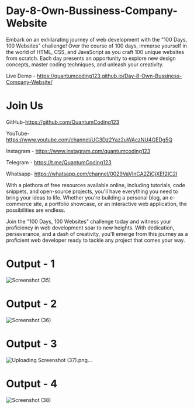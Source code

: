 # Day-8-Own-Bussiness-Company-Website

Embark on an exhilarating journey of web development with the "100 Days, 100 Websites" challenge! Over the course of 100 days, immerse yourself in the world of HTML, CSS, and JavaScript as you craft 100 unique websites from scratch. Each day presents an opportunity to explore new design concepts, master coding techniques, and unleash your creativity.

Live Demo - https://quantumcoding123.github.io/Day-8-Own-Bussiness-Company-Website/

# Join Us

GitHub-https://github.com/QuantumCoding123

YouTube-https://www.youtube.com/channel/UC3Dz2Yaz2uWAczNU4GEDg5Q

Instagram - https://www.instagram.com/quantumcoding123

Telegram - https://t.me/QuantumCoding123

Whatsapp- https://whatsapp.com/channel/0029VaVInCA2ZjCjXEf2IC2I

With a plethora of free resources available online, including tutorials, code snippets, and open-source projects, you'll have everything you need to bring your ideas to life. Whether you're building a personal blog, an e-commerce site, a portfolio showcase, or an interactive web application, the possibilities are endless.

Join the "100 Days, 100 Websites" challenge today and witness your proficiency in web development soar to new heights. With dedication, perseverance, and a dash of creativity, you'll emerge from this journey as a proficient web developer ready to tackle any project that comes your way.

# Output - 1

![Screenshot (35)](https://github.com/QuantumCoding123/Day-8-Own-Bussiness-Company-Website/assets/166281221/e8e94b87-2015-4b9d-8524-272b1b3ffd7d)

# Output - 2

![Screenshot (36)](https://github.com/QuantumCoding123/Day-8-Own-Bussiness-Company-Website/assets/166281221/df0377d1-cf50-4c4e-8373-fcbc8022f4a6)

# Output - 3

![Uploading Screenshot (37).png…]()

# Output - 4

![Screenshot (38)](https://github.com/QuantumCoding123/Day-8-Own-Bussiness-Company-Website/assets/166281221/c2177c70-c025-425b-8971-2472e91d6913)


